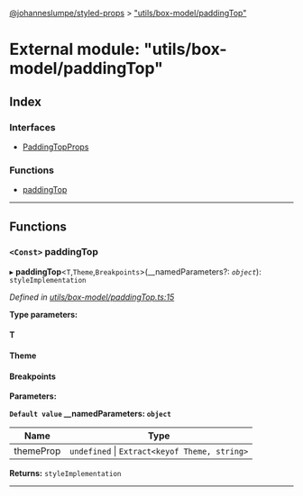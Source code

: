 [@johanneslumpe/styled-props](../README.md) > ["utils/box-model/paddingTop"](../modules/_utils_box_model_paddingtop_.md)

# External module: "utils/box-model/paddingTop"

## Index

### Interfaces

* [PaddingTopProps](../interfaces/_utils_box_model_paddingtop_.paddingtopprops.md)

### Functions

* [paddingTop](_utils_box_model_paddingtop_.md#paddingtop)

---

## Functions

<a id="paddingtop"></a>

### `<Const>` paddingTop

▸ **paddingTop**<`T`,`Theme`,`Breakpoints`>(__namedParameters?: *`object`*): `styleImplementation`

*Defined in [utils/box-model/paddingTop.ts:15](https://github.com/johanneslumpe/styled-props/blob/8e709f1/src/utils/box-model/paddingTop.ts#L15)*

**Type parameters:**

#### T 
#### Theme 
#### Breakpoints 
**Parameters:**

**`Default value` __namedParameters: `object`**

| Name | Type |
| ------ | ------ |
| themeProp | `undefined` \| `Extract<keyof Theme, string>` |

**Returns:** `styleImplementation`

___

